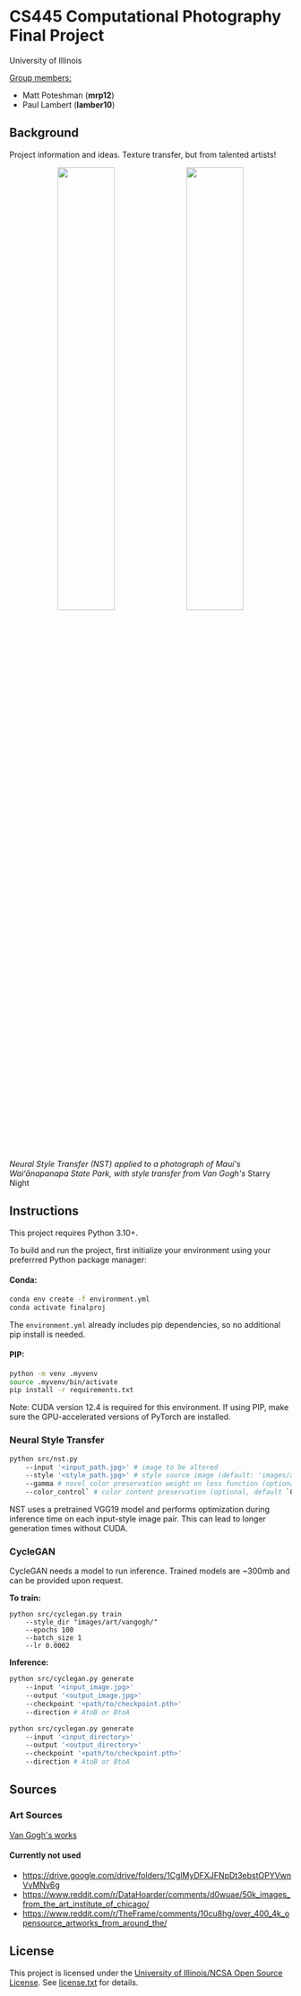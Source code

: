 # CS445 Computational Photography Final Project
University of Illinois  

<ins>Group members:</ins>  
* Matt Poteshman (**mrp12**)  
* Paul Lambert (**lamber10**)  

## Background
Project information and ideas. Texture transfer, but from talented artists! 

<p align="center">
  <img src="docs/images/b0.png" width="45%" />
  <img src="docs/images/b1.png" width="45%" />
</p>

*Neural Style Transfer (NST) applied to a photograph of Maui's Waiʻānapanapa State Park, with style transfer from Van Gogh's* Starry Night


## Instructions
This project requires Python 3.10+.

To build and run the project, first initialize your environment using your preferrred Python package manager:

#### Conda:
```bash
conda env create -f environment.yml
conda activate finalproj
```

The `environment.yml` already includes pip dependencies, so no additional pip install is needed. 

#### PIP:
```bash
python -m venv .myvenv
source .myvenv/bin/activate
pip install -r requirements.txt
```

Note: CUDA version 12.4 is required for this environment. If using PIP, make sure the GPU-accelerated versions of PyTorch are installed.


### Neural Style Transfer
```bash
python src/nst.py
    --input '<input_path.jpg>' # image to be altered
    --style '<style_path.jpg>' # style source image (default: 'images/art/starry_night.jpg')
    --gamma # novel color preservation weight on loss function (optional, default `1e5`)
    --color_control` # color content preservation (optional, default `0.7`)
```

NST uses a pretrained VGG19 model and performs optimization during inference time on each input-style image pair. This can lead to longer generation times without CUDA. 

### CycleGAN

CycleGAN needs a model to run inference. Trained models are ~300mb and can be provided upon request.

**To train:**  
```
python src/cyclegan.py train 
    --style_dir "images/art/vangogh/" 
    --epochs 100 
    --batch_size 1 
    --lr 0.0002
```    

**Inference:**  
```bash
python src/cyclegan.py generate 
    --input '<input_image.jpg>'
    --output '<output_image.jpg>'
    --checkpoint '<path/to/checkpoint.pth>'
    --direction # AtoB or BtoA

python src/cyclegan.py generate 
    --input '<input_directory>'
    --output '<output_directory>'
    --checkpoint '<path/to/checkpoint.pth>'
    --direction # AtoB or BtoA 
```


## Sources

### Art Sources

[Van Gogh's works](https://www.nga.gov/collection/artist-info.1349.html#works)

#### Currently not used
* https://drive.google.com/drive/folders/1CglMyDFXJFNpDt3ebstOPYVwnVvMNv6g
* https://www.reddit.com/r/DataHoarder/comments/d0wuae/50k_images_from_the_art_institute_of_chicago/
* https://www.reddit.com/r/TheFrame/comments/10cu8hg/over_400_4k_opensource_artworks_from_around_the/


## License

This project is licensed under the [University of Illinois/NCSA Open Source License](license.txt). See [license.txt](license.txt) for details.
